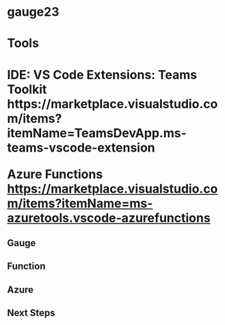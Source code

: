 # gauge23
<h1> Tools <h1>
<p>
IDE: VS Code
Extensions: 
Teams Toolkit
https://marketplace.visualstudio.com/items?itemName=TeamsDevApp.ms-teams-vscode-extension

Azure Functions 
https://marketplace.visualstudio.com/items?itemName=ms-azuretools.vscode-azurefunctions
<p>
<h2> Gauge


<h2> Function


<h2> Azure


<h2> Next Steps
